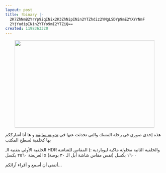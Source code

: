 ```yaml
---
layout: post
title: !binary |-
  2K7ZhNmB2YrYp9iqINix2K3ZhNipINin2YTZhdiz2YMgLSDYp9mE2YXYrNmF
  2YjYudipINin2YTYo9mI2YTZiQ==
created: 1198363320
---
```

<p align="center">
<!-- Beginning -->
<img src="http://yousef.raffah.com/drupalfiles/images/WP-Desert%20Hills%20ImageMap.jpg" width="444" height="278" usemap="#WP-Desert Hills ImageMap" border="0">
<map name="WP-Desert Hills ImageMap">
<area shape="rect" coords="400,27,443,253" href="http://yousef.raffah.com/files/WP-DesertHillsLeopardish-2560x1600.jpg">
<area shape="rect" coords="44,249,447,277" href="http://yousef.raffah.com/files/WP-DesertHillsLeopardish-2560x1600.jpg">
<area shape="rect" coords="-91,-17,399,249" href="http://yousef.raffah.com/files/WP-DesertHillsHDR-2560x1600.jpg">
</map>
<!-- End -->
</p>

هذه إحدى صوري في رحلة المسك والتي تحدثت عنها في <a href="http://yousef.raffah.com/node/266">تدوينة سابقة</a> و ها أنا أشارككم بها كخلفية لسطح المكتب

الخلفية الأولى بتقنية الـ HDR والخلفية الثانية محاولة ماكية ليوباردية :)
المقاس للشاشة العريضة ٢٥٦٠ بكسل x ١٦٠٠ بكسل (نفس مقاس شاشة أبل الـ ٣٠ بوصة)

أتمنى أن أسمع و أقراء آرائكم...

